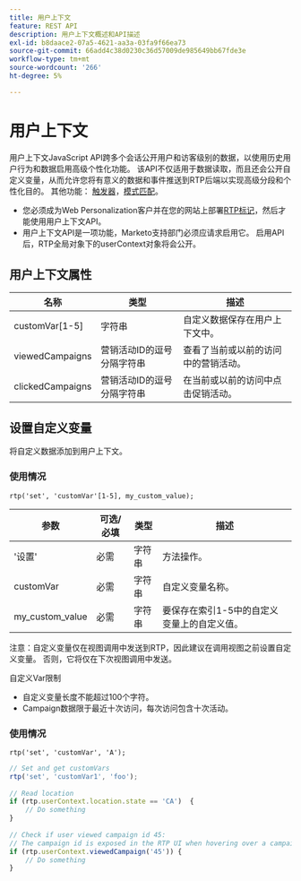 ```yaml
---
title: 用户上下文
feature: REST API
description: 用户上下文概述和API描述
exl-id: b8daace2-07a5-4621-aa3a-03fa9f66ea73
source-git-commit: 66add4c38d0230c36d57009de985649bb67fde3e
workflow-type: tm+mt
source-wordcount: '266'
ht-degree: 5%

---
```


# 用户上下文

用户上下文JavaScript API跨多个会话公开用户和访客级别的数据，以使用历史用户行为和数据启用高级个性化功能。 该API不仅适用于数据读取，而且还会公开自定义变量，从而允许您将有意义的数据和事件推送到RTP后端以实现高级分段和个性化目的。 其他功能： [触发器](../javascript-api/triggers.md)，[模式匹配](../javascript-api/pattern-match.md)。

- 您必须成为Web Personalization客户并在您的网站上部署[RTP标记](https://experienceleague.adobe.com/zh-hans/docs/marketo/using/product-docs/web-personalization/rtp-tag-implementation/deploy-the-rtp-javascript)，然后才能使用用户上下文API。
- 用户上下文API是一项功能，Marketo支持部门必须应请求启用它。 启用API后，RTP全局对象下的userContext对象将会公开。

## 用户上下文属性

| 名称 | 类型 | 描述 |
|------------------|-------------|------|
| customVar[1-5] | 字符串 | 自定义数据保存在用户上下文中。 |
| viewedCampaigns | 营销活动ID的逗号分隔字符串 | 查看了当前或以前的访问中的营销活动。 |
| clickedCampaigns | 营销活动ID的逗号分隔字符串 | 在当前或以前的访问中点击促销活动。 |

## 设置自定义变量

将自定义数据添加到用户上下文。

### 使用情况

`rtp('set', 'customVar'[1-5], my_custom_value);`

| 参数 | 可选/必填 | 类型 | 描述 |
|-----------------|-------------------|--------|-----------------|
| &#39;设置&#39; | 必需 | 字符串 | 方法操作。 |
| customVar | 必需 | 字符串 | 自定义变量名称。 |
| my_custom_value | 必需 | 字符串 | 要保存在索引1-5中的自定义变量上的自定义值。 |

注意：自定义变量仅在视图调用中发送到RTP，因此建议在调用视图之前设置自定义变量。 否则，它将仅在下次视图调用中发送。

自定义Var限制

- 自定义变量长度不能超过100个字符。
- Campaign数据限于最近十次访问，每次访问包含十次活动。

### 使用情况

`rtp('set', 'customVar', 'A');`

```javascript
// Set and get customVars
rtp('set', 'customVar1', 'foo');
 
// Read location 
if (rtp.userContext.location.state == 'CA')  {
    // Do something
}
 
// Check if user viewed campaign id 45:
// The campaign id is exposed in the RTP UI when hovering over a campaign name.
if (rtp.userContext.viewedCampaign('45')) {
    // Do something
}
```
